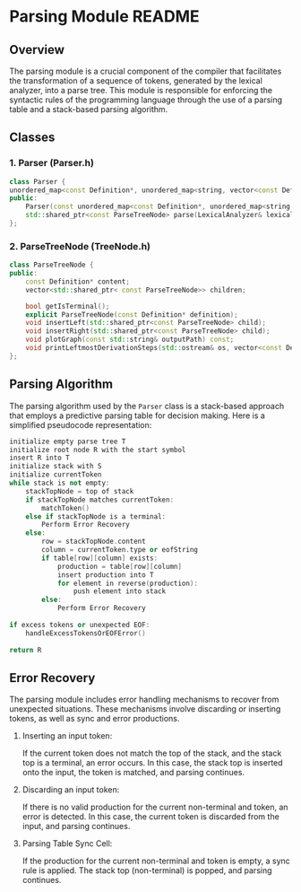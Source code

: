 # Parsing Module README

## Overview

The parsing module is a crucial component of the compiler that facilitates the transformation of a sequence of tokens, generated by the lexical analyzer, into a parse tree. This module is responsible for enforcing the syntactic rules of the programming language through the use of a parsing table and a stack-based parsing algorithm.

## Classes

### 1. **Parser (Parser.h)**
```cpp
class Parser {
unordered_map<const Definition*, unordered_map<string, vector<const Definition*>>> table;
public:
    Parser(const unordered_map<const Definition*, unordered_map<string, vector<const Definition*>>>& parsingTable);
    std::shared_ptr<const ParseTreeNode> parse(LexicalAnalyzer& lexicalAnalyzer, const Definition* startSymbol);
};
```

### 2. **ParseTreeNode (TreeNode.h)**
```cpp
class ParseTreeNode {
public:
    const Definition* content;
    vector<std::shared_ptr< const ParseTreeNode>> children;

    bool getIsTerminal();
    explicit ParseTreeNode(const Definition* definition);
    void insertLeft(std::shared_ptr<const ParseTreeNode> child);
    void insertRight(std::shared_ptr<const ParseTreeNode> child);
    void plotGraph(const std::string& outputPath) const;
    void printLeftmostDerivationSteps(std::ostream& os, vector<const Definition*> ignoreList) const;
};
```

## Parsing Algorithm

The parsing algorithm used by the `Parser` class is a stack-based approach that employs a predictive parsing table for decision making. Here is a simplified pseudocode representation:
```cpp
initialize empty parse tree T
initialize root node R with the start symbol
insert R into T
initialize stack with S
initialize currentToken
while stack is not empty:
    stackTopNode = top of stack
    if stackTopNode matches currentToken:
        matchToken()
    else if stackTopNode is a terminal:
        Perform Error Recovery
    else:
        row = stackTopNode.content
        column = currentToken.type or eofString
        if table[row][column] exists:
            production = table[row][column]
            insert production into T
            for element in reverse(production):
                push element into stack
        else:
            Perform Error Recovery
            
if excess tokens or unexpected EOF:
    handleExcessTokensOrEOFError()
    
return R
```

## Error Recovery

The parsing module includes error handling mechanisms to recover from unexpected situations. These mechanisms involve discarding or inserting tokens, as well as sync and error productions.
1. Inserting an input token:

    If the current token does not match the top of the stack, and the stack top is a terminal, an error occurs. In this case, the stack top is inserted onto the input, the token is matched, and parsing continues.


2. Discarding an input token:
     
    If there is no valid production for the current non-terminal and token, an error is detected. In this case, the current token is discarded from the input, and parsing continues.


3. Parsing Table Sync Cell:

    If the production for the current non-terminal and token is empty, a sync rule is applied. The stack top (non-terminal) is popped, and parsing continues.
